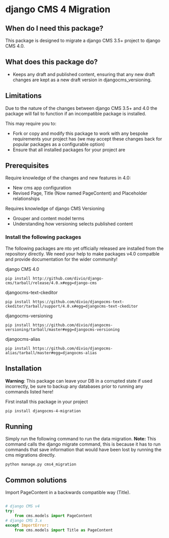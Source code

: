 # django CMS 4 Migration

## When do I need this package?
This package is designed to migrate a django CMS 3.5+ project to django CMS 4.0.

## What does this package do?
- Keeps any draft and published content, ensuring that any new draft changes are kept as a new draft version in djangocms_versioning. 

## Limitations
Due to the nature of the changes between django CMS 3.5+ and 4.0 the package will fail to function if an incompatible package is installed. 

This may require you to:
 - Fork or copy and modify this package to work with any bespoke requirements your project has (we may accept these changes back for popular packages as a configurable option)
 - Ensure that all installed packages for your project are 

## Prerequisites 
Require knowledge of the changes and new features in 4.0:
- New cms app configuration
- Revised Page, Title (Now named PageContent) and Placeholder relationships

Requires knowledge of django CMS Versioning
- Grouper and content model terms
- Understanding how versioning selects published content

### Install the following packages
The following packages are nto yet officially released are installed from the repository directly. We need your help to make packages v4.0 compatble and provide documentation for the wider community!

django CMS 4.0
```
pip install http://github.com/divio/django-cms/tarball/release/4.0.x#egg=django-cms
```

djangocms-text-ckeditor
```
pip install https://github.com/divio/djangocms-text-ckeditor/tarball/support/4.0.x#egg=djangocms-text-ckeditor
```

djangocms-versioning
```
pip install https://github.com/divio/djangocms-versioning/tarball/master#egg=djangocms-versioning
```

djangocms-alias
```
pip install https://github.com/divio/djangocms-alias/tarball/master#egg=djangocms-alias
```

## Installation
**Warning**: This package can leave your DB in a corrupted state if used incorrectly, be sure to backup any databases prior to running any commands listed here!

First install this package in your project
```
pip install djangocms-4-migration
```

## Running
Simply run the following command to run the data migration. 
**Note:** This command calls the django migrate command, this is because it has to run commands that save information that would have been lost by running the cms migrations directly.
```
python manage.py cms4_migration
```

## Common solutions

Import PageContent in a backwards compatible way (Title).
```python

# django CMS v4
try:
    from cms.models import PageContent
# django CMS 3.x
except ImportError:
    from cms.models import Title as PageContent
```
